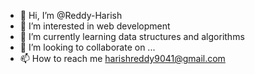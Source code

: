 - 👋 Hi, I’m @Reddy-Harish
- 👀 I’m interested in web development
- 🌱 I’m currently learning data structures and algorithms
- 💞️ I’m looking to collaborate on ...
- 📫 How to reach me harishreddy9041@gmail.com

<!---
Reddy-Harish/Reddy-Harish is a ✨ special ✨ repository because its `README.md` (this file) appears on your GitHub profile.
You can click the Preview link to take a look at your changes.
--->
